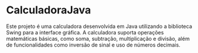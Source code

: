 # CalculadoraJava
Este projeto é uma calculadora desenvolvida em Java utilizando a biblioteca Swing para a interface gráfica. A calculadora suporta operações matemáticas básicas, como soma, subtração, multiplicação e divisão, além de funcionalidades como inversão de sinal e uso de números decimais.
